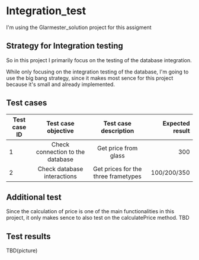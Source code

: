 # Integration_test

I'm using the Glarmester_solution project for this assigment

## Strategy for Integration testing

So in this project I primarily focus on the testing of the database integration.

While only focusing on the integration testing of the database, I'm going to use the big bang strategy, since it makes most sence for this project because it's small and already implemented.

## Test cases

| Test case ID        | Test case objective              | Test case description               | Expected result |
| --------------------|:--------------------------------:|:-----------------------------------:| ---------------:|
| 1                   | Check connection to the database | Get price from glass                | 300             |
| 2                   | Check database interactions      | Get prices for the three frametypes | 100/200/350     |

## Additional test
Since the calculation of price is one of the main functionalities in this project, it only makes sence to also test on the calculatePrice method.
TBD

## Test results
TBD(picture)
